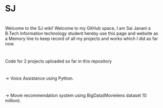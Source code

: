 # SJ
#
Welcome to the SJ wiki! Welcome to my GitHub space, I am Sai Janani a B.Tech Information technology student hereby use this page and website as a Memory line to keep record of all my projects and works which I did as far now.
#
Code for 2 projects uploaded so far in this repository
#
-> Voice Assistance using Python.
#
-> Movie recommendation system using BigData(Movielens dataset 10 million).
